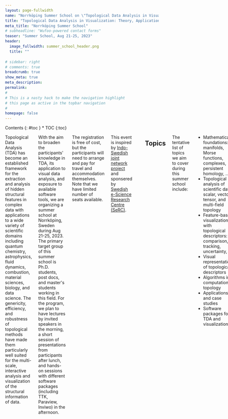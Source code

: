 ```yaml
---
layout: page-fullwidth
name: "Norrköping Summer School on \"Topological Data Analysis in Visualization: Theory, Applications, Software\""
title: "Topological Data Analysis in Visualization: Theory, Applications, Software"
meta_title: "Norrköping Summer School"
# subheadline: "Wufoo-powered contact forms"
teaser: "Summer School, Aug 21-25, 2023"
header:
  image_fullwidth: summer_school_header.png
  title: ""

# sidebar: right
# comments: true
breadcrumb: true
show_meta: true
meta_description:
permalink:
#
# This is a nasty hack to make the navigation highlight
# this page as active in the topbar navigation
#
homepage: false
---
```


<div class="row">
<div class="medium-3 medium-push-9 columns" markdown="1">
<div class="panel radius" markdown="1">
Contents
{: #toc }
*  TOC
{:toc}
</div>
</div><!-- /.medium-4.columns -->

<div class="medium-9 medium-pull-3 columns" markdown="1">

Topological Data Analysis (TDA) has become an established framework for the extraction and analysis of hidden structural features in complex data with applications to a wide variety of scientific domains including quantum chemistry, astrophysics, fluid dynamics, combustion, material sciences, biology, and data science. The genericity, efficiency, and robustness of topological methods have made them particularly well suited for the multi-scale, interactive analysis and visualization of the structural information of data.

With the aim to broaden the participants' knowledge in TDA, its application to visual data analysis, and exposure to available software tools, we are organizing a summer school at Norrköping, Sweden during Aug 21-25, 2023. The primary target group of this summer school is Ph.D. students, post docs, and master's students working in this field. For the program, we plan to have lectures by invited speakers in the morning, a short session of presentations from participants after lunch, and hands-on sessions with different software packages (including TTK, Paraview, Inviwo) in the afternoon. 
 
The registration is free of cost, but the participants will need to arrange and pay for travel and accommodation themselves. Note that we have limited number of seats available. 

This event is inspired by [Indo-Swedish joint network project](/indoSwedProject/) and sponsered by [Swedish e-Science Research Centre (SeRC)](https://e-science.se).

<a href="https://e-science.se"><img src="/images/tdasummerschool2023/serc_logo.png" style="height:90px" alt="SeRC"/></a>


## Topics

The tentative list of topics we aim to cover during this summer school include:

- Mathematical foundations: manifolds, Morse functions, complexes, persistent homology, ... 
- Topological analysis of scientific data: scalar, vector, tensor, and multi-field topology 
- Feature-based visualization with topological descriptors: comparison, tracking, uncertainty, ...  
- Visual representations of topological descriptors
- Algorithms in computational topology 
- Applications and case studies 
- Software packages for TDA and visualization

## Invited Speakers
Here is a list of confirmed speakers:
- [Christoph Garth](https://vis.uni-kl.de/team/garth/), *Technische Universität Kaiserslautern*.
- [Jonas Lukasczyk](https://www.jluk.de/), *Technische Universität Kaiserslautern*.
- [Paul Rosen](https://www.sci.utah.edu/people/prosen.html), *SCI Institute, University of Utah*.
- [Martina Scolamiero](https://www.kth.se/profile/scola), *KTH, Stockholm*.
- [Raghavendra Sridharamurthy](https://raghavendrags.github.io/), *SCI Institute, University of Utah*.

## Program

<style>
	.accordion {
	  font-size:110%;
	  cursor: pointer;
	  width: 100%;
	  transition: 0.4s;
	  padding:0 15px;
	}

	.active, .accordion:hover {
	  background-color: #eee;
	}

	.abstractpanel {
	  padding: 0 18px;
	  background-color: white;
	  max-height: 0;
	  overflow: hidden;
	  transition: max-height 0.2s ease-out;
	  line-height:1.3em;
	  margin:5px 0 5px 0px;
	  border:none;
	}

	table tr:nth-child(even) td {
	    background-color:white;
	}
	.lecture {
		border-left:7px solid #93ade6;
	}
	.handson {
		border-left:7px solid #a4de81;
	}
	.studenttalk {
		border-left:7px solid #deab8e;
	}
	.social {
		border-left:7px solid #DFDDED;
	}
	.other {
		border-left:7px solid #D9D9D9;
	}
	.session{
		table-layout:fixed;
	}
	.wide{
	    width: 150px;
	}
	.session .coffee{
	    background-color: #eee;
	    text-align:center;
	}
	.session .time {
		border-bottom:1px solid #CCC;
		font-size:120%;
		font-weight:bold;
		padding:5px 5px;
		vertical-align:top;
		white-space: nowrap;
		text-align:center;
		vertical-align:middle;
	}
	.session .title {
		border-bottom:1px solid #CCC;
		font-size:120%;
		font-weight:bold;
		padding:5px 15px;
	    line-height:1.3em;
	    margin:5px 0 5px 0px;
	}
	.session .papertime {
		font-size:110%;
		padding:6px 15px;
		vertical-align:top;
		white-space: nowrap;
		line-height:1.3em;
		margin:5px 0 5px 0px;
		padding-top:1.2em;
		text-align:center;
	}
	.session .papertitle {
		font-size:120%;
		padding:0 15px;
		cursor: pointer;
	    line-height:1.3em;
	    margin:5px 0 5px 0px;
	}
	.session .othertitle {
		font-size:120%;
		padding:0 15px;
        line-height:1.3em;
	    margin:5px 0 5px 0px;
	}
	</style>

<table class="session" style="width:100%">
    <tr class="title">
        <td> Legend </td>
    </tr>
    <tr> 
        <td class="lecture">Lectures</td>
        <td class="handson">"Hands on" sessions</td>
        <td class="studenttalk">Talks by participants</td>
    </tr>
</table>

Please note:
<ul>
    <li> The venue for the lectures and hands-on sessions is room <a href="https://old.liu.se/NavApp/faces/popup.jsp?object_type=location&object_id=645">KO23</a> located on the second floor and easily accessible from Entrance 14 of <a href="https://old.liu.se/karta/karta?l=en&sc=true&px_id=645&px_type=2">Kopparhammaren 2</a> at <a href="https://liu.se/en/article/campus-norrkoping">Campus Norrköping</a>.
    </li>
    <li> All times are specified in CEST (UTC+2:00).
    </li>
    <li> You can click on individual talk and lectures to expand and view their abstracts.
    </li>
</ul>

### Monday, Aug 21

<table class="session">

	<tr>
		<td class="time">08:45 &#8211; 12:20</td>
		<td class="title">
			Morning session
		</td>
	</tr>
	
	<tr>
	    <td class="papertime">08:45 &#8211; 09:00</td>
	    <td>
		    <div class="othertitle">
			    Welcome address
			    <br/>
			    <div style="font-size:90%"><em>Ingrid Hotz (Linköping University)</em></div>
		    </div>
	    </td>
	</tr>
	
	<tr class="lecture">
	    <td class="papertime">09:00 &#8211; 10:30</td>
	    <td>
		    <div class="papertitle accordion">
			    Mathematical Foundations I - Algebraic Topology Basics 
			    <br/>
			    <div style="font-size:90%"><em>Vijay Natarajan (Indian Institute of Science, Bangalore)</em></div>
		    </div>
		    <div class="abstractpanel">
			    <p><b>Abstract:</b> Topology is the mathematical study of the connectivity of space. This study is often based on topological invariants, which help establish equivalence between spaces or help distinguish between them. This lecture will provide a gentle introduction to topology with a focus on topological invariants that are amenable to computation. After a quick introduction to homoemorphism and manifolds, we will study invariants such as the Euler Characteristic, Betti numbers, and homology groups. Next, we will study two applications to illustrate the use of the invariants — the surface classification theorem and critical point classification via lower link.</p>
			    <p><b>Biography:</b> Vijay Natarajan is a Professor in the Department of Computer Science and Automation at Indian Institute of Science, Bangalore. He received his Ph.D. in computer science from Duke University and holds the B.E. degree in computer science and M.Sc. degree in mathematics from BITS Pilani. His research interests include scientific visualization, computational geometry, and computational topology. In current work, he is developing topological methods for time-varying and multi-field data visualization, and studying applications in biology, material science, and climate science.</p>
		    </div>
	    </td>
    </tr>
    
    <tr>
        <td colspan="2" class="coffee"> <div>Coffee break</div></td>
    </tr>
    
    <tr class="lecture">
	    <td class="papertime">10:50 &#8211; 12:20</td>
	    <td>
		    <div class="papertitle accordion">
			    Mathematical Foundations II - Discrete Topology  
			    <br/>
			    <div style="font-size:90%"><em>Martina Scolamiero (KTH Royal Institute of Technology, Stockholm)</em></div>
		    </div>
		    <div class="abstractpanel">
			    <p><b>Abstract:</b> During this lecture we will introduce elements of discrete topology such as simplicial complexes and illustrate how they can be used to give a geometric representation of point cloud data or metric spaces. Persistent homology, a fundamental tool in Topological Data Analysis (TDA) will then be defined. Persistent homology encodes homological properties of a sequence of simplicial complexes, revealing shape characteristics of the data. Several ways have been proposed in TDA to summarise persistent homology in a way which can then be used for data analysis; we will review some of them (persistence diagrams, barcodes, landscapes, stable ranks) with an emphasis on their robustness to perturbations of the data. 
			    </p> 
			    <p><b>Biography:</b> Martina Scolamiero is an Assistant Professor in Mathematics with specialization in Geometry and Mathematical Statistics in Artificial Intelligence. Her research interests are in the areas of applied and computational topology. She works on defining topological invariants that are suitable for data analysis, understanding their statistical properties, and their applicability in machine learning. She is also interested in applications of topological methods to neuroscience and psychiatry.
			    </p>
		    </div>
	    </td>
    </tr>
</table>

<table class="session">

	<tr class="coffee">
		<td class="time">12:30 &#8211; 13:30</td>
		<td style="width:100%;">
		    <div class="othertitle">
			    Lunch at <a href="https://visualiseringscenter.se/restaurang-cafe-c">Visualization center restaurant</a>.
		    </div>
		</td>
	</tr>
	
</table>

<table class="session">

	<tr>
		<td class="time">13:40 &#8211; 17:00</td>
		<td class="title">
			Afternoon session
		</td>
	</tr>
	
	<tr class="handson">
	    <td class="papertime">13:40 &#8211; 15:10</td>
	    <td>
		    <div class="othertitle">
			    Discussion and problem solving session
			    <br/>
			    <div style="font-size:90%"><em>Led by Martina Scolamiero (KTH Royal Institute of Technology, Stockholm) and Vijay Natarajan (Indian Institute of Science, Bangalore)</em></div>
		    </div>
	    </td>
	</tr>
	
	<tr>
        <td colspan="2" class="coffee"> <div>Coffee break</div></td>
    </tr>
    
    <tr class="studenttalk">
	    <td class="papertime">15:30 &#8211; 16:00</td>
	    <td>
		    <div class="othertitle">
			    Participants' introduction session
			    <br/>
			    <div style="font-size:90%"><em>Led by Talha Bin Masood (Linköping University)</em></div>
		    </div>
	    </td>
	</tr>
	
    <tr class="studenttalk">
	    <td class="papertime">16:00 &#8211; 16:15</td>
	    <td>
		    <div class="papertitle accordion">
			    Understanding materials using Topological Data Analysis
			    <br/>
			    <div style="font-size:90%"><em>Jan Felix Senge (University of Bremen, Germany)</em></div>
		    </div>
		    <div class="abstractpanel">
			    <p><b>Abstract:</b> Topological Data Analysis provides new approaches for the interpretation of (high dimensional) data exploiting underlying structures and relationships to be used as proxies for understanding qualitative similarities and differences. Suitable vectorization of proxies like the persistence diagram can enhance Machine Learning (ML) algorithms with an intermediate layer improving performance as well as giving (other) interpretations of the data. In this talk, we will briefly highlight some of the design choices and tools of TDA when introducing pipelines for persistent homology to understand the 2-dimensional structure of processed surfaces [1] as well as the 3-dimensional structures of pores [2]. Then we will focus on how different visualizations help practitioners to understand the structure. </p> 
			    <p>
			    <ol>
		            <li> Senge, J.F., Astaraee, A.H., Dlotko, P., Bagherifard, S., Bosbach, W.A., Extending conventional surface roughness ISO parameters using topological data analysis for shot peened surfaces, Scientific Reports, 12, 5538 (2022). 
		            </li>
                    <li> Buccino, F., Aiazzi, I., Casto, A., Liu, B., Sbarra, M.C., Ziarelli, G., Banfi, G., Ver- gani, L.M., The synergy of synchrotron imaging and convolutional neural networks towards the detection of human micro-scale bone architecture and damage, Journal of the Mechanical Behavior of Biomedical Materials, 137 (2023) 
                    </li>
                </ol>
			    </p>
		    </div>
	    </td>
    </tr>


    <tr class="studenttalk">
	    <td class="papertime">16:15 &#8211; 16:30</td>
	    <td>
		    <div class="papertitle accordion">
			    Calculation of exchange interaction and emerging DMI in magnetic material under strain-gradient
			    <br/>
			    <div style="font-size:90%"><em>Mathias Augustin (KTH Royal Institute of Technology, Stockholm)</em></div>
		    </div>
		    <div class="abstractpanel">
			    <p><b>Abstract: </b>Dzyaloshinskii-Moriya interactions (DMI) are an important component in most topological properties of magnetic materials. The existence of the DMI in a material is closely related to the crystal symmetries and breaking them may allow the emergence of DMI in materials where they are otherwise forbidden. One way to break the crystal symmetry that recently gathered interest is to apply a strain gradient (e.g., curvature) on the material. However, performing first principles calculations on such systems requires a big supercell to account for a realistic strain gradient. This leads to costly, if doable at all, simulations to compute the parameters. Here I will present a method to compute the parameters in these systems by treating the strain-gradient effect as a perturbation, circumventing the need for large supercells.</p>
		    </div>
	    </td>
    </tr>


    <tr class="studenttalk">
	    <td class="papertime">16:30 &#8211; 16:45</td>
	    <td>
		    <div class="papertitle accordion">
			    Displacement-sensitive charge density waves in NbSe<sub>2</sub> bilayers
			    <br/>
			    <div style="font-size:90%"><em>Dhani Nafday (KTH Royal Institute of Technology, Stockholm)</em></div>
		    </div>
		    <div class="abstractpanel">
			    <p><b>Abstract: </b>We have modelled various periodic lattice distortions associated with charge density waves in bilayer NbSe<sub>2</sub> by means of ab-initio techniques. Our main finding is that in-plane displacement affects the energy hierarchy. Although a natural consequence of the enhanced degrees of freedom in low-dimensional systems, this finding is non-trivial because the direct-space structural details of the inner layers were not explored yet. We propose two independent techniques to observe our predictions, giving simulated scanning tunnelling microscopy (STM) images and diffraction scattering. Neat differences are noticed in the simulated STM images, as well as in the diffraction patterns. </p> 
		    </div>
	    </td>
    </tr>
    
    <tr class="studenttalk">
	    <td class="papertime">16:45 &#8211; 16:55</td>
	    <td>
		    <div class="papertitle accordion">
			    Reconstructing geometry with topological priors
			    <br/>
			    <div style="font-size:90%"><em>Federico Sichetti (University of Genoa, Italy)</em></div>
		    </div>
		    <div class="abstractpanel">
			    <p><b>Abstract: </b>I will briefly illustrate how TDA techniques can be applied to surface reconstruction, a classical geometry processing problem. </p> 
		    </div>
	    </td>
    </tr>
</table>

<table class="session">

	<tr class="coffee">
		<td class="time">17:30 &#8211; 19:00</td>
		<td style="width:100%;">
		    <div class="othertitle">
			    A tour of <a href="https://visualiseringscenter.se/en">Norrköpings Visualiseringscenter</a> followed by a dome show hosted by <a href="https://liu.se/medarbetare/andyn27">Prof. Anders Ynnerman</a>.
		    </div>
		</td>
	</tr>
	
</table>


### Tuesday, Aug 22

<table class="session">

	<tr>
		<td class="time">09:00 &#8211; 12:20</td>
		<td class="title">
			Morning session
		</td>
	</tr>
	
	<tr class="lecture">
	    <td class="papertime">09:00 &#8211; 10:30</td>
	    <td>
		    <div class="papertitle accordion">
			    Vietoris-Rips, Čech, and alpha complexes  
			    <br/>
			    <div style="font-size:90%"><em>Talha Bin Masood (Linköping University)</em></div>
		    </div>
		    <div class="abstractpanel">
			    <p><b>Abstract:</b> In this lecture, I will discuss practical aspects of how topology is used for understanding the shape of data represented as a point cloud in some space. Some key ideas such as thickening, filtrations, and simplicial complexes will be described. I will then introduce three types of complexes that can be constructed as a result of this thickening, namely, Vietoris-Rips, Čech, and alpha complexes. We will learn about the relationship between them and their advantages and disadvantages. In the end, we will also take up some concrete simple examples of point cloud data and discuss how we can compute it's topological inavriants through persistent homology.</p>
			    <p><b>Biography:</b> Talha Bin Masood is an Assistant Professor at Linköping University in Sweden. He received his Ph.D. in Computer Science from the Indian Institute of Science, Bangalore. After that, he worked as post doctoral researcher at Linköping University from 2018 to 2022. His research interests include scientific visualization, computational geometry, computational topology, and their applications to various scientific domains.</p>
		    </div>
	    </td>
	</tr>
	
    <tr>
        <td colspan="2" class="coffee"> <div>Coffee break</div></td>
    </tr>
	
	<tr class="lecture">
	    <td class="papertime">10:50 &#8211; 12:20</td>
	    <td>
		    <div class="papertitle accordion">
			    Scalar Field Topology I: Critical points, merge trees, Reeb graphs, and applications
			    <br/>
			    <div style="font-size:90%"><em>Jonas Lukasczyk (TU Kaiserslautern, Germany)</em></div>
		    </div>
		    <div class="abstractpanel">
			    <p><b>Abstract:</b> Scalar field topology (SFT) deals with scalar functions defined on topological spaces, commonly referred to as scalar fields. Since scalar fields are very common data representations, SFT has successfully been applied in many research areas to characterize features. To this end, SFT provides several data abstractions, such as critical points, contours, merge/contour trees, Reeb graphs, ascending/descending manifolds, Morse-Smale complexes, fibers, and so forth. These abstractions capture the inherent structure of the input data, and due to their generality, they can describe a plethora of semantic features, including pressure minima in climate data, boundaries between mixing fluids in CFD simulations, dark matter halos in cosmology, and bonds in chemistry. This talk introduces these abstractions and demonstrates their application in a variety of research applications. </p>
			    <p><b>Biography:</b> Jonas Lukasczyk is a Staff Scientist at TU Kaiserslautern. He received his Ph.D. degree from the Visual Information Analysis Group, Technische Universitat Kaiserslautern, Germany, where he also studied applied computer science and mathematics. His recent work focuses on topology-based characterization of features and their evolution in large-scale simulations. He is an active contributor to one of the flagship software libraries for topological analysis of scientific data within Visualization domain called Topology Toolkit (TTK).</p>
		    </div>
	    </td>
    </tr>
</table>

<table class="session">

	<tr class="coffee">
		<td class="time">12:30 &#8211; 13:30</td>
		<td style="width:100%;">
		    <div class="othertitle">
			    Lunch at <a href="https://visualiseringscenter.se/restaurang-cafe-c">Visualization center restaurant</a>.
		    </div>
		</td>
	</tr>
	
</table>

<table class="session">

	<tr>
		<td class="time">13:40 &#8211; 17:00</td>
		<td class="title">
			Afternoon session
		</td>
	</tr>
    
    <tr class="handson">
	    <td class="papertime">13:40 &#8211; 15:10</td>
	    <td>
		    <div class="othertitle">
			    Introduction to TDA software libraries: GUDHI, Ripser, etc.  
			    <br/>
			    <div style="font-size:90%"><em>Hands on session led by Talha Bin Masood (Linköping University) and Farhan Rasheed (Linköping University)</em></div>
		    </div>
	    </td>
	</tr>
	
	<tr>
        <td colspan="2" class="coffee"> <div>Coffee break</div></td>
    </tr>
    
    <tr class="handson">
	    <td class="papertime">15:30 &#8211; 17:00</td>
	    <td>
		    <div class="othertitle">
			    Introduction to <a href="https://topology-tool-kit.github.io/">Topology Toolkit (TTK)</a>
			    <br/>
			    <div style="font-size:90%"><em>Hands on session led by Jonas Lukasczyk (TU Kaiserslautern, Germany)</em></div>
		    </div>
	    </td>
	</tr>
    
</table>

### Wednesday, Aug 23

<table class="session">

	<tr>
		<td class="time">09:00 &#8211; 12:20</td>
		<td class="title">
			Morning session
		</td>
	</tr>
	
	<tr class="lecture">
	    <td class="papertime">09:00 &#8211; 10:30</td>
	    <td>
		    <div class="papertitle accordion">
			    Scalar Field Topology II: Morse-Smale complexes 
			    <br/>
			    <div style="font-size:90%"><em>Vijay Natarajan (Indian Institute of Science, Bangalore)</em></div>
		    </div>
		    <div class="abstractpanel">
			    <p><b>Abstract:</b> This lecture will continue the discussion on topological descriptors for scalar fields with a focus on the Morse-Smale complex. Ideas from Morse theory of smooth scalar functions can be transported to piecewise-linear functions and applied towards the study of scientific data. The Morse-Smale (MS) complex represents a partition of the domain of a scalar field into regions that exhibit uniform gradient flow behavior. The domain is partitioned into cells, each of which is defined by a pair of critical points of the scalar field. In this lecture, we will introduce the MS complex, study some characteristic properties, and outline an algorithm for computing the complex. The practical utility of the MS complex depends on the existence of methods for topological simplification that help identify and remove noise. Finally, we will describe some applications of the MS complex.</p>
			    <p><b>Biography:</b> Vijay Natarajan is a Professor in the Department of Computer Science and Automation at Indian Institute of Science, Bangalore. He received his Ph.D. in computer science from Duke University and holds the B.E. degree in computer science and M.Sc. degree in mathematics from BITS Pilani. His research interests include scientific visualization, computational geometry, and computational topology. In current work, he is developing topological methods for time-varying and multi-field data visualization, and studying applications in biology, material science, and climate science.</p>
		    </div>
	    </td>
	</tr>
	
    <tr>
        <td colspan="2" class="coffee"> <div>Coffee break</div></td>
    </tr>
	
	<tr class="lecture">
	    <td class="papertime">10:50 &#8211; 12:20</td>
	    <td>
		    <div class="othertitle">
			    Parallel and distributed algorithms for topological descriptors
			    <br/>
			    <div style="font-size:90%"><em>Vijay Natarajan (Indian Institute of Science, Bangalore) and Jonas Lukasczyk (TU Kaiserslautern, Germany)</em></div>
		    </div>
	    </td>
	</tr>
</table>

<table class="session">

	<tr class="coffee">
		<td class="time">12:30 &#8211; 13:30</td>
		<td style="width:100%;">
		    <div class="othertitle">
			    Lunch at <a href="https://visualiseringscenter.se/restaurang-cafe-c">Visualization center restaurant</a>.
		    </div>
		</td>
	</tr>
	
</table>

<table class="session">

	<tr class="coffee">
		<td class="time">15:00 &#8211; 21:00</td>
		<td style="width:100%;">
		    <div class="othertitle">
			    Excursion to <a href="https://visit.soderkoping.se/en/">Söderköping</a> followed by joint dinner.
			    <div style="font-size:90%"><em>
			        <ul>
			        <li>We leave Norrköping by bus at 15:00.</li>
			        <li>We will have a short sightseeing tour of historical quarters in Söderköping.</li>
			        <li>Finally, we end the day with a joint dinner at <a href="">Söderköpings Brunn</a> restaurant starting at 18:00.</li>
			        </ul>
			        </em>
		        </div>
		    </div>
		</td>
	</tr>
	
</table>

### Thursday, Aug 24

<table class="session">

	<tr>
		<td class="time">09:00 &#8211; 12:20</td>
		<td class="title">
			Morning session
		</td>
	</tr>
	
	<tr class="lecture">
	    <td class="papertime">09:00 &#8211; 10:30</td>
	    <td>
		    <div class="papertitle accordion">
			    Vector and tensor field topology 
			    <br/>
			    <div style="font-size:90%"><em>Ingrid Hotz (Linköping University)</em></div>
		    </div>
		    <div class="abstractpanel">
			    <p><b>Abstract:</b>In this lecture, I will discuss two topological concepts for the analysis of vector and tensor-valued fields. I will start with the limit-set topology assuming a continuous field as introduced into visualization by Helman and Hesselink, focussing on two- and three-dimensional fields. As an alternative, we take a brief look at the discrete vector field topology, which is based on Forman's discrete vector fields. Then we will discuss some approaches that have been considered for simplifying vector fields. Finally, I will talk about some challenges and open problems in vector/tensor field visualization.</p>
			    <p><b>Biography:</b> Ingrid Hotz received her M.S. degree in theoretical Physics from the Ludwig Maximilian University in Munich Germany and the PhD degree from the Computer Science Department at the University of Kaiserslautern, Germany. During 2003-2006 she worked as a postdoctoral researcher at the Institute for Data Analysis and Visualization (IDAV) at the University of California. Then she was the leader of a research group at the Zuse Institute in Berlin Germany during 2006-2013. From 2013 to 2015 she was the head of the scientific visualization group at the German Aerospace Center (DLR). Since 2015 she is a Professor in Scientific Visualization at the Linköping University in Scientific Visualization and has an affiliation with the Center for Medical Image Science and Visualization (CMIV) in Linköping. The main focus of her research lies in the area of data analysis and scientific visualization, ranging from basic research questions to effective solutions to visualization problems in applications including flow analysis, engineering and physics, medical applications, and mechanical engineering ranging from small- to large-scale simulations.</p>
		    </div>
	    </td>
	</tr>
	
    <tr>
        <td colspan="2" class="coffee"> <div>Coffee break</div></td>
    </tr>
	
	<tr class="handson">
	    <td class="papertime">10:50 &#8211; 12:20</td>
	    <td>
		    <div class="othertitle">
			    <a href="https://topology-tool-kit.github.io/">TTK</a> session 2: Synergy with <a href="https://inviwo.org/">Inviwo</a>
			    <br/>
			    <div style="font-size:90%"><em>Hands on session led by Peter Steneteg (Linköping University) and Jonas Lukasczyk (TU Kaiserslautern, Germany)</em></div>
		    </div>
	    </td>
	</tr>
</table>

<table class="session">

	<tr class="coffee">
		<td class="time">12:30 &#8211; 13:30</td>
		<td style="width:100%;">
		    <div class="othertitle">
			    Lunch at <a href="https://visualiseringscenter.se/restaurang-cafe-c">Visualization center restaurant</a>.
		    </div>
		</td>
	</tr>
	
</table>

<table class="session">

	<tr>
		<td class="time">13:40 &#8211; 17:00</td>
		<td class="title">
			Afternoon session
		</td>
	</tr>
	
    <tr class="studenttalk">
	    <td class="papertime">13:40 &#8211; 14:00</td>
	    <td>
		    <div class="papertitle accordion">
			    Uncertainty visualization and topological characterization of atmospheric rivers 
			    <br/>
			    <div style="font-size:90%"><em>Fangfei Lan (University of Utah, USA)</em></div>
		    </div>
		    <div class="abstractpanel">
			    <p><b>Abstract:</b> Atmospheric rivers (ARs) are long, narrow regions in the atmosphere that transport water vapor from the Earth's tropics. ARs have been of great interest to climate scientists because they are responsible for a large percentage of precipitation worldwide. In North America, ARs contribute significantly to water supply and flooding risk, especially in the western regions. However, ARs are difficult to characterize due to the lack of a universal definition and their varying shapes and sizes. Many AR detection tools (ARDTs) have been developed for different purposes, producing distinct AR boundaries. In this work, we study the ARs detected by an ensemble of algorithms. We quantify and visualize the uncertainty that arises due to the differences in these methods. We propose an uncertainty visualization framework that captures both the exterior and interior variability of an ensemble of ARs. For the exterior variation, we apply the principles of contour boxplots. For the interior variations, we introduce a topology-based summary of the AR that characterizes its underlying structure independent of its detection method. We visualize the agreements and disagreements among these summaries using a MetroSet-inspired visual encoding. Applying our framework to various representative AR detectors, we visually analyze their variations as part of an ensemble analysis. </p>
		    </div>
	    </td>
    </tr>


    <tr class="studenttalk">
	    <td class="papertime">14:00 &#8211; 14:20</td>
	    <td>
		    <div class="papertitle accordion">
			    Defining merge tree-tailored edit distances for comparative analysis of scalar fields
			    <br/>
			    <div style="font-size:90%"><em>Florian Wetzels (University of Kaiserslautern-Landau, Germany)</em></div>
		    </div>
		    <div class="abstractpanel">
			    <p><b>Abstract: </b>Merge trees are a powerful abstraction of scalar fields with various applications in topological data analysis. An area of increasing interest is the definition of similarity measures between topological abstractions to speed up the comparison of complex scalar fields. In this talk, we consider different variants of so-called deformation-based edit distances which are based on editing operations tailored specifically to topological/geometrical transformations on merge trees. This stands in contrast to the application of classic tree edit distances not considering that the modified structures adhere to certain properties. We discuss their advantages and disadvantages in terms of complexity and expressiveness as well as possible applications.</p>
		    </div>
	    </td>
    </tr>


    <tr class="studenttalk">
	    <td class="papertime">14:20 &#8211; 14:40</td>
	    <td>
		    <div class="papertitle accordion">
			    Tracking extrema-based features in climate data
			    <br/>
			    <div style="font-size:90%"><em> Emma Nilsson (Linköping University)</em></div>
		    </div>
		    <div class="abstractpanel">
			    <p><b>Abstract: </b>In visualization applications using scalar field topology, extrema often represent features in the field, where a common task is to track the features over time and analyze their temporal evolution. Moreover, there are many different possibilities for tracking the extrema-based features. The talk focuses on gradient-based tracking of extrema, where the gradient is discrete, and the scalar field function is a piecewise linear function defined on the domain. I will cover hierarchies based on extrema, define correspondence probabilities between the extrema and how to compare different tracking approaches with each other within scalar field feature tracking. A real-world climate dataset will be used to illustrate how the presented techniques work in practice and how they compare to previous approaches. </p> 
		    </div>
	    </td>
    </tr>
    
    <tr class="studenttalk">
	    <td class="papertime">14:40 &#8211; 15:00</td>
	    <td>
		    <div class="papertitle accordion">
			    Multi-scale visual analysis of cycle characteristics in spatially-embedded graphs
			    <br/>
			    <div style="font-size:90%"><em>Farhan Rasheed (Linköping University)</em></div>
		    </div>
		    <div class="abstractpanel">
			    <p><b>Abstract: </b>We present a visual analysis environment based on a multi-scale partitioning of a 2d domain into regions bounded by cycles in weighted planar embedded graphs. The work has been inspired by an application in granular materials research, where the question of scale plays a fundamental role in the analysis of material properties. We propose an efficient algorithm to extract the hierarchical cycle structure using persistent homology. The core of the algorithm is a filtration on a dual graph exploiting Alexander’s duality. The resulting partitioning is the basis for the derivation of statistical properties that can be explored in a visual environment. We demonstrate the proposed pipeline on a few synthetic and one real-world data set. </p> 
		    </div>
	    </td>
    </tr>
        
    <tr>
        <td colspan="2" class="coffee"> <div>Coffee break</div></td>
    </tr>
	
	<tr class="lecture">
	    <td class="papertime">15:30 &#8211; 17:00</td>
	    <td>
		    <div class="papertitle accordion">
			    Topology in InfoVis: Scatterplots, Line Charts, Graphs, and Dimension Reduction 
			    <br/>
			    <div style="font-size:90%"><em> Paul Rosen (SCI Institute, University of Utah, USA)</em></div>
		    </div>
		    <div class="abstractpanel">
			    <p><b>Abstract:</b> Insights from data are highly influenced by the shape perceived in the data. However, two problems exist. First, data are often high dimensional, making their shape difficult to visualize. Second, once visualized, they often suffer from scalability and readability issues, even with modest amounts of data. By applying topology-based descriptors to these problems, approaches can utilize the shape for presenting and interacting with data in ways that are mathematically robust and correspond to human perception and cognition. This talk will discuss the applications of topology-based descriptors, namely persistent homology, contour trees, and mapper, in several commonly used visualization types, including scatterplots, line charts, node-link diagrams, and dimension reduction. </p>
			    <p><b>Biography:</b> Paul Rosen is an Associate Professor in the Kahlert School of Computing and the Scientific Computing and Imaging Institute at the University of Utah. He received his Ph.D. from Purdue University in 2010. Subsequently, he was a Research Assistant Professor at the University of Utah from 2010 to 2015. He was then an Assistant and Associate Professor at the University of South Florida from 2015 to 2022. He has been the co-author of over 80 papers, 6 having received best paper awards or honorable mentions in the areas of computer graphics, data visualization, and topological data analysis. His research interests lie at the intersection of scientific and information visualization, where he utilizes a mix of human-centered design and geometry- and topology-based approaches to improve the efficacy of visualization tools. His research has been supported by the National Institutes of Health, the National Radio Astronomy Observatory, the Defense Intelligence Agency, and National Science Foundation grants, including an NSF CAREER Award in 2019. He is also one of the General Chairs for IEEE VIS 2024, which will be held in Tampa, Florida.</p>
		    </div>
	    </td>
    </tr>

    <tr class="handson">
	    <td class="papertime">17:00 &#8211; 17:30</td>
	    <td>
		    <div class="othertitle">
			    Pitch ideas for project work on Friday.
			    <br/>
			    <div style="font-size:90%"><em>Discussion session involving all teachers and students.</em></div>
		    </div>
	    </td>
	</tr>
</table>

### Friday, Aug 25

<table class="session">

	<tr>
		<td class="time">9:00 &#8211; 12:20</td>
		<td class="title">
			Morning session
		</td>
	</tr>
	
	<tr class="lecture">
	    <td class="papertime">9:00 &#8211; 10:30</td>
	    <td>
		    <div class="papertitle accordion">
			    Comparative Analysis of Topological Structures for Scientific Data Visualization  
			    <br/>
			    <div style="font-size:90%"><em> Raghavendra G. Sridharamurthy (SCI Institute, University of Utah, USA)</em></div>
		    </div>
		    <div class="abstractpanel">
			    <p><b>Abstract:</b> Many scientific measurements and/or simulations lead to scalar fields which are real valued functions measured over an area, or a volume. They can be static or dynamic i.e., measured across time, or ensembles i.e., dependent on various parameters and initial conditions. Topological structures provide a combinatorial, abstract, and succinct representation of scalar fields with proven methods to simplify these fields. With availability of such structures which capture varying degrees of information, with or without geometric context, comparison becomes one of the key operations in any data analysis pipeline to gain deeper understanding of the scientific phenomena with appropriate focus and context. Such an understanding might not be possible with just analyzing the individual fields or their corresponding topological structures. In this talk we introduce comparative analysis of topological structures, talk about theoretical and practical considerations involved in designing of such comparative methods, differentiate between global and local methods, and finally show use-cases where the comparison forms the foundation of multiple applications like symmetry detection, periodicity detection, temporal summarization, and feature tracking. </p>
			    <p><b>Biography:</b> Raghavendra Sridharamurthy is a postdoctoral researcher at the Scientific Computing and Imaging Institute (SCI), University of Utah. He completed his PhD and master's in computer science from the Indian Institute of Science (IISc), Bengaluru. His research interests include scientific visualization, computational topology, topological data analysis, and their applications. </p>
		    </div>
	    </td>
    </tr>
    
    <tr>
        <td colspan="2" class="coffee"> <div>Coffee break</div></td>
    </tr>
    
    <tr class="handson">
	    <td class="papertime">10:50 &#8211; 12:20</td>
	    <td>
		    <div class="othertitle">
			    Hands on session 
			    <br/>
			    <div style="font-size:90%"><em>Work on own projects</em></div>
		    </div>
	    </td>
	</tr>
    
</table>

<table class="session">

	<tr class="coffee">
		<td class="time">12:30 &#8211; 13:30</td>
		<td style="width:100%;">
		    <div class="othertitle">
			    Lunch at <a href="https://visualiseringscenter.se/restaurang-cafe-c">Visualization center restaurant</a>.
		    </div>
		</td>
	</tr>
	
</table>

<table class="session">

	<tr>
		<td class="time">13:40 &#8211; 15:45</td>
		<td class="title">
			Afternoon session
		</td>
	</tr>
    
    <tr class="handson">
	    <td class="papertime">13:40 &#8211; 15:15</td>
	    <td>
		    <div class="othertitle">
			    Hands on session 
			    <br/>
			    <div style="font-size:90%"><em>Work on own projects</em></div>
		    </div>
	    </td>
	</tr>
    
    <tr>
	    <td class="papertime">15:15 &#8211; 15:30</td>
	    <td>
		    <div class="othertitle">
			    Closing remarks 
			    <br/>
			    <div style="font-size:90%"><em>Ingrid Hotz (Linköping University) and Vijay Natarajan (Indian Institute of Science, Bangalore)</em></div>
		    </div>
	    </td>
	</tr>
	
	<tr>
        <td colspan="2" class="coffee"> <div>Coffee break</div></td>
    </tr>
    
</table>
		
<script>
	var acc = document.getElementsByClassName("accordion");
	var i;

	for (i = 0; i < acc.length; i++) {
	  acc[i].addEventListener("click", function() {
		this.classList.toggle("active");
		var abstractpanel = this.nextElementSibling;
		if (abstractpanel.style.maxHeight) {
		  abstractpanel.style.maxHeight = null;
		} else {
		  abstractpanel.style.maxHeight = abstractpanel.scrollHeight + "px";
		}
	  });
	}
</script>

## Photos
<p style="text-align:center">
<img src="https://raw.githubusercontent.com/SciVis/scivis.github.io/master/_events/NKP_summerschool_pic1.jpeg" alt="Outside Söderköping Brunn" />
Summer school partipants at Söderköping viewpoint 

<img src="https://raw.githubusercontent.com/SciVis/scivis.github.io/master/_events/NKP_summerschool_pic2.jpeg" alt="At Söderköping Viewpoint" />
Outside Söderköping Brunn after joint dinner
</p>
  
## Organizers

- [Ingrid Hotz](https://scivis.github.io/staff/ingho32/), *Linköping University*, [ingrid.hotz@liu.se](mailto:ingrid.hotz@liu.se?subject=Summer School:)
- [Talha Bin Masood](https://scivis.github.io/staff/talma90/), *Linköping University*, [talha.bin.masood@liu.se](mailto:talha.bin.masood@liu.se?subject=Summer School:)
- [Vijay Natarajan](https://www.csa.iisc.ac.in/~vijayn/), *Indian Institute of Science, Bangalore*, [vijayn@iisc.ac.in](mailto:vijayn@iisc.ac.in?subject=Summer School:)

<p style="font-size: 1.25em; margin: 1.152em 0 0 0;font-family: 'Volkhov', Georgia, Times, serif;font-weight: normal;padding: 0;line-height: 1.4;font-style: normal;color: #222222;text-rendering: optimizeLegibility;"> Event Coordinator </p>
- [Agne Virsilaite Maras](https://liu.se/en/employee/agnvi93), *Linköping University*, [agne.virsilaite.maras@liu.se](mailto:agne.virsilaite.maras@liu.se?subject=Summer School:)

</div><!-- /.medium-8.columns -->
</div><!-- /.row -->
